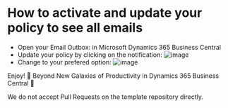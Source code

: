 # How to activate and update your policy to see all emails

- Open your Email Outbox: in Microsoft Dynamics 365 Business Central
- Update your policy by clicking on the notification:
![image](https://github.com/user-attachments/assets/dee80ceb-334e-4946-9d32-552e6d9a680f)
- Change to your prefered option:
![image](https://github.com/user-attachments/assets/726d98db-37a1-4815-98b4-4f6147b25f85)

Enjoy!
🌌 Beyond New Galaxies of Productivity in Dynamics 365 Business Central 🌌

We do not accept Pull Requests on the template repository directly.
